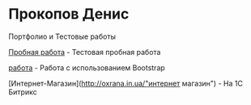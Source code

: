 

# Прокопов Денис
Портфолио и Тестовые работы

[Пробная работа](https://denysprokopov.github.io/test/ "сайт работа") - Тестовая пробная работа

[работа](http://f660414p.beget.tech/ "сайт работа") - Работа  с использованием Bootstrap

[Интернет-Магазин](http://oxrana.in.ua/"интернет магазин") - На 1С Битрикс
